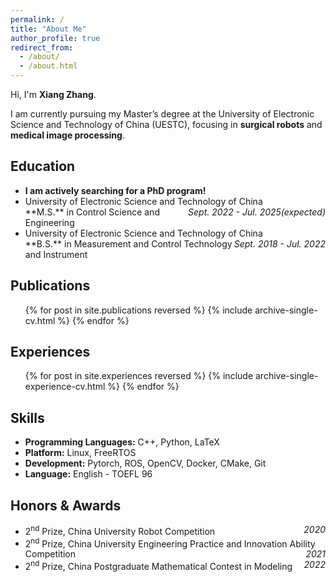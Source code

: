 ```yaml
---
permalink: /
title: "About Me"
author_profile: true
redirect_from: 
  - /about/
  - /about.html
---
```


Hi, I'm **Xiang Zhang**.

I am currently pursuing my Master’s degree at the University of Electronic Science and Technology of China (UESTC), focusing in **surgical robots** and **medical image processing**.


## Education
* **I am actively searching for a PhD program!**
* <div>University of Electronic Science and Technology of China<span style="float:right"><i>Sept. 2022 - Jul. 2025(expected)</i></span></div>
  **M.S.** in Control Science and Engineering
* <div>University of Electronic Science and Technology of China<span style="float:right"><i>Sept. 2018 - Jul. 2022</i></span></div>
  **B.S.** in Measurement and Control Technology and Instrument


## Publications
<ul>{% for post in site.publications reversed %}
  {% include archive-single-cv.html %}
{% endfor %}</ul>


## Experiences
<ul>{% for post in site.experiences reversed %}
  {% include archive-single-experience-cv.html %}
{% endfor %}</ul>


## Skills
* **Programming Languages:** C++, Python, LaTeX
* **Platform:** Linux, FreeRTOS
* **Development:** Pytorch, ROS, OpenCV, Docker, CMake, Git
* **Language:** English - TOEFL 96

## Honors & Awards
* <div>2<sup>nd</sup> Prize, China University Robot Competition<span style="float:right"><i>2020</i></span></div>
* <div>2<sup>nd</sup> Prize, China University Engineering Practice and Innovation Ability Competition<span style="float:right"><i>2021</i></span></div>
* <div>2<sup>nd</sup> Prize, China Postgraduate Mathematical Contest in Modeling<span style="float:right"><i>2022</i></span></div>